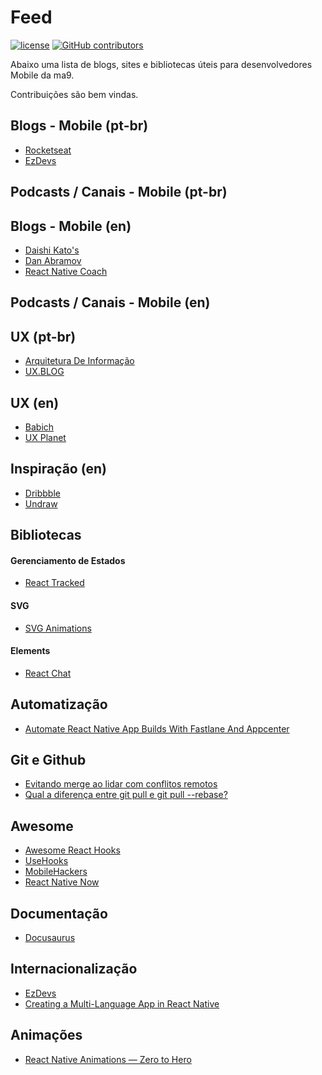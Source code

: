 # Feed

[![license](https://img.shields.io/github/license/tiagoma9/mobile-feed.svg)](./license.md)
[![GitHub contributors](https://img.shields.io/github/contributors/tiagoma9/mobile-feed.svg)](https://github.com/tiagoma9/mobile-feed/graphs/contributors)

Abaixo uma lista de blogs, sites e bibliotecas úteis para desenvolvedores Mobile da ma9.

Contribuições são bem vindas.

## Blogs - Mobile (pt-br)

- [Rocketseat](https://blog.rocketseat.com.br/)
- [EzDevs](https://ezdevs.com.br/)


## Podcasts / Canais - Mobile (pt-br)


## Blogs - Mobile (en)

- [Daishi Kato's](https://blog.axlight.com/)
- [Dan Abramov](https://overreacted.io/)
- [React Native Coach](https://blog.reactnativecoach.com/react-native/home)


## Podcasts / Canais - Mobile (en)


## UX (pt-br)

- [Arquitetura De Informação](http://arquiteturadeinformacao.com/)
- [UX.BLOG](http://www.uxdesign.blog.br/)

## UX (en)

- [Babich](http://babich.biz/)
- [UX Planet](https://uxplanet.org/)

## Inspiração (en)

- [Dribbble](https://dribbble.com/)
- [Undraw](https://undraw.co/illustrations)

## Bibliotecas

#### Gerenciamento de Estados

- [React Tracked](https://github.com/dai-shi/react-tracked)

#### SVG

- [SVG Animations](https://github.com/73R3WY/react-native-svg-animations)

#### Elements

- [React Chat](https://github.com/Detaysoft/react-chat-elements)

## Automatização

- [Automate React Native App Builds With Fastlane And Appcenter](https://www.codingular.com/2019/12/automate-react-native-builds-with-fastlane-appcenter/)

## Git e Github

- [Evitando merge ao lidar com conflitos remotos](https://goiabada.blog/git-tricks-avoiding-merge-when-dealing-with-remote-conflicts-52c175e526e6)
- [Qual a diferença entre git pull e git pull --rebase?](https://pt.stackoverflow.com/a/317593)

## Awesome

- [Awesome React Hooks](https://github.com/rehooks/awesome-react-hooks)
- [UseHooks](https://usehooks.com/)
- [MobileHackers](https://mobilehackers.io/news?tag=reactnative)
- [React Native Now](https://reactnativenow.com/)

## Documentação

- [Docusaurus](https://docusaurus.io/)

## Internacionalização

- [EzDevs](https://ezdevs.com.br/internacionalizacao-react-native/)
- [Creating a Multi-Language App in React Native](https://medium.com/better-programming/creating-a-multi-language-app-in-react-native-9828b138c274)

## Animações

- [React Native Animations — Zero to Hero](https://medium.com/wix-engineering/react-native-animations-zero-to-hero-17ebf7e8be81)
